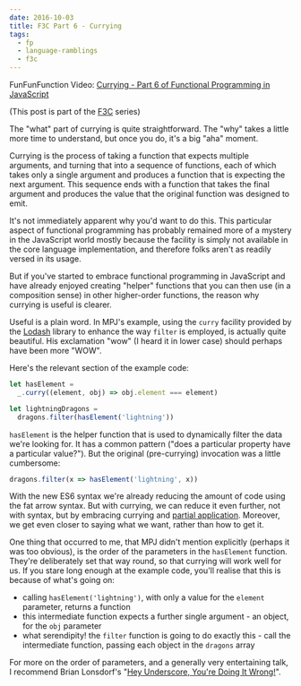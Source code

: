 ```yaml
---
date: 2016-10-03
title: F3C Part 6 - Currying
tags:
  - fp
  - language-ramblings
  - f3c
---
```

FunFunFunction Video: [Currying - Part 6 of Functional Programming in JavaScript](https://www.youtube.com/watch?v=iZLP4qOwY8I&index=6&list=PL0zVEGEvSaeEd9hlmCXrk5yUyqUag-n84)

(This post is part of the [F3C](/blog/posts/2016/10/02/f3c-a-funfunfunction-companion-series/) series)

The "what" part of currying is quite straightforward. The "why" takes a little more time to understand, but once you do, it's a big "aha" moment.

Currying is the process of taking a function that expects multiple arguments, and turning that into a sequence of functions, each of which takes only a single argument and produces a function that is expecting the next argument. This sequence ends with a function that takes the final argument and produces the value that the original function was designed to emit.

It's not immediately apparent why you'd want to do this. This particular aspect of functional programming has probably remained more of a mystery in the JavaScript world mostly because the facility is simply not available in the core language implementation, and therefore folks aren't as readily versed in its usage.

But if you've started to embrace functional programming in JavaScript and have already enjoyed creating "helper" functions that you can then use (in a composition sense) in other higher-order functions, the reason why currying is useful is clearer.

Useful is a plain word. In MPJ's example, using the `curry` facility provided by the [Lodash](https://lodash.com/) library to enhance the way `filter` is employed, is actually quite beautiful. His exclamation "wow" (I heard it in lower case) should perhaps have been more "WOW".

Here's the relevant section of the example code:

```javascript
let hasElement =
  _.curry((element, obj) => obj.element === element)

let lightningDragons =
  dragons.filter(hasElement('lightning'))
```

`hasElement` is the helper function that is used to dynamically filter the data we're looking for. It has a common pattern ("does a particular property have a particular value?"). But the original (pre-currying) invocation was a little cumbersome:

```javascript
dragons.filter(x => hasElement('lightning', x))
```

With the new ES6 syntax we're already reducing the amount of code using the fat arrow syntax. But with currying, we can reduce it even further, not with syntax, but by embracing currying and [partial application](https://en.wikipedia.org/wiki/Partial_application). Moreover, we get even closer to saying what we want, rather than how to get it.

One thing that occurred to me, that MPJ didn't mention explicitly (perhaps it was too obvious), is the order of the parameters in the `hasElement` function. They're deliberately set that way round, so that currying will work well for us. If you stare long enough at the example code, you'll realise that this is because of what's going on:

- calling `hasElement('lightning')`, with only a value for the `element` parameter, returns a function
- this intermediate function expects a further single argument - an object, for the `obj` parameter
- what serendipity! the `filter` function is going to do exactly this - call the intermediate function, passing each object in the `dragons` array

For more on the order of parameters, and a generally very entertaining talk, I recommend Brian Lonsdorf's "[Hey Underscore, You're Doing It Wrong!](https://www.youtube.com/watch?v=m3svKOdZijA)".
